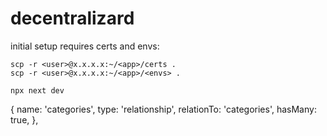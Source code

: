 # decentralizard

initial setup requires certs and envs:

```
scp -r <user>@x.x.x.x:~/<app>/certs .
scp -r <user>@x.x.x.x:~/<app>/<envs> .

npx next dev
```

{
name: 'categories',
type: 'relationship',
relationTo: 'categories',
hasMany: true,
},
